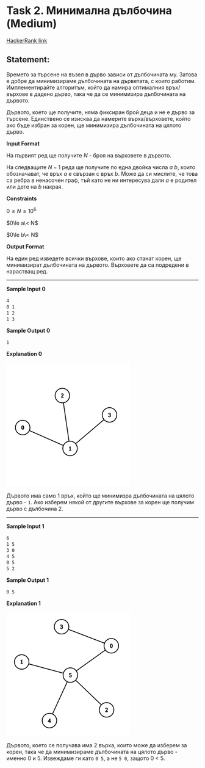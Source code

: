 # Task 2. Минимална дълбочина (Medium)

[HackerRank link](<https://www.hackerrank.com/contests/sda-hw-13-2022/challenges/challenge-2806>)

## Statement:

Времето за търсене на възел в дърво зависи от дълбочината му. Затова е добре да минимизираме дълбочината на дърветата, с които работим. Имплементирайте алгоритъм, който да намира оптималния връх/върхове в дадено дърво, така че да се минимизира дълбочината на дървото.

Дървото, което ще получите, няма фиксиран брой деца и не е дърво за търсене. Единствено се изисква да намерите върха/върховете, който ако бъде избран за корен, ще минимизира дълбочината на цялото дърво.

**Input Format**

На първият ред ще получите $N$ - броя на върховете в дървото.

На следващите $N-1$ реда ще получите по една двойка числа $a$ $b$, които обозначават, че връх  $a$ е свързан с връх $b$. Може да си мислите, че това са ребра в ненасочен граф, тъй като не ни интересува дали $a$ е родител или дете на $b$ накрая.

**Constraints**

$0\le N\le 10^6$

$0\le a\< N$

$0\le b\< N$

**Output Format**

На един ред изведете всички върхове, които ако станат корен, ще минимизират дълбочината на дървото. Върховете да са подредени в нарастващ ред.

---

**Sample Input 0**

```
4
0 1
1 2
1 3
```

**Sample Output 0**

```
1 
```

**Explanation 0**

![Visual explanation 0](../../assets/h13-2-image1.png)

Дървото има само 1 връх, който ще минимизра дълбочината на цялото дърво -  `1`. Ако изберем някой от другите върхове за корен ще получим дърво с дълбочина 2.

---

**Sample Input 1**

```
6
1 5
3 0
4 5
0 5
5 2
```

**Sample Output 1**

```
0 5 
```

**Explanation 1**

![Visual explanation 1](../../assets/h13-2-image2.png)

Дървото, което се получава има 2 върха, които може да изберем за корен, така че да минимизираме дълбочината на цялото дърво - именно 0 и 5. Извеждаме ги като  `0 5`, а не  `5 0`, защото 0 < 5.
